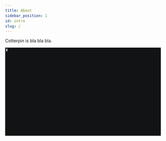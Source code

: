 ```yaml
---
title: About
sidebar_position: 1
id: intro
slug: /
---
```


Cotterpin is bla bla bla.

![Example CLI](./assets/cotterpin.gif)